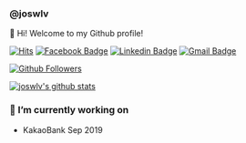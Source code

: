 ### @joswlv

👋 Hi! Welcome to my Github profile!

[![Hits](https://hits.seeyoufarm.com/api/count/incr/badge.svg?url=https%3A%2F%2Fgithub.com%2Fjoswlv)](https://github.com/joswlv)
[![Facebook Badge](https://img.shields.io/badge/-Facebook-1877f2?style=flat-square&logo=facebook&logoColor=white&link=https://www.facebook.com/wsj7923/)](https://www.facebook.com/wsj7923/)
[![Linkedin Badge](https://img.shields.io/badge/-LinkedIn-blue?style=flat-square&logo=Linkedin&logoColor=white&link=https://www.linkedin.com/in/joseungwan/)](https://www.linkedin.com/in/joseungwan/)
[![Gmail Badge](https://img.shields.io/badge/-Gmail-d14836?style=flat-square&logo=Gmail&logoColor=white&link=mailto:utilForever@gmail.com)](mailto:wh7923@gmail.com)

[![Github Followers](https://img.shields.io/github/followers/joswlv?color=06d6a0&label=Github%20Followers&style=for-the-badge)](https://github.com/joswlv?tab=followers)

[![joswlv's github stats](https://github-readme-stats.vercel.app/api?username=joswlv&show_icons=true&hide_border=true)](https://github.com/joswlv)

### 🔭 I’m currently working on
- KakaoBank Sep 2019
